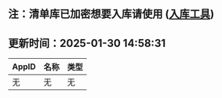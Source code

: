 ## 注：清单库已加密想要入库请使用 ([入库工具](https://github.com/BlankTMing/ManifestAutoUpdate/releases))

## 更新时间：2025-01-30 14:58:31
| AppID | 名称 | 类型  |
| :-------------------- | :----------------------------- | :----------- |
| 无 | 无 | 无 |
